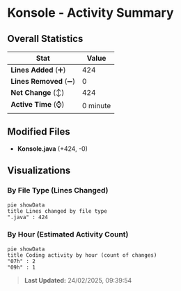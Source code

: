 # Konsole - Activity Summary 

## Overall Statistics

| Stat                   | Value                                                             |
| ---------------------- | ----------------------------------------------------------------- |
| **Lines Added** (➕)   | 424                                          |
| **Lines Removed** (➖) | 0                                        |
| **Net Change** (↕)    | 424                |
| **Active Time** (⌚)   | 0 minute |


## Modified Files
- **Konsole.java** (+424, -0)

## Visualizations

### By File Type (Lines Changed)

```mermaid
pie showData
title Lines changed by file type
".java" : 424
```

### By Hour (Estimated Activity Count)

```mermaid
pie showData
title Coding activity by hour (count of changes)
"07h" : 2
"09h" : 1
```


> **Last Updated:** 24/02/2025, 09:39:54